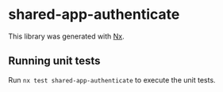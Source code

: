 # shared-app-authenticate

This library was generated with [Nx](https://nx.dev).

## Running unit tests

Run `nx test shared-app-authenticate` to execute the unit tests.
